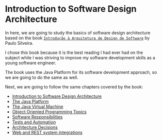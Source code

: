 # Introduction to Software Design Architecture

In here, we are going to study the basics of software design architecture based on the book [`Introdução à Arquitetura de Design de Software`](https://www.amazon.com.br/Introdu%C3%A7%C3%A3o-%C3%A0-Arquitetura-Design-Software/dp/8535250298) by Paulo Silveira.

I chose this book because it is the best reading I had ever had on the subject while I was striving to improve my software development skills as a young software engineer.

The book uses the Java Platform for its software development approach, so we are going to do the same as well.

Next, we are going to follow the same chapters covered by the book:

- [Introduction to Software Design Architecture](#)
- [The Java Platform](#)
- [The Java Virtual Machine](#)
- [Object Oriented Programming Topics](#)
- [Software Responsibilities](#)
- [Tests and Automation](#)
- [Architecture Decisions](#)
- [Web and REST system integrations](#)
